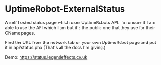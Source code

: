 # UptimeRobot-ExternalStatus
A self hosted status page which uses UptimeRobots API.
I'm unsure if I am able to use the API which I am but it's the public one that they use for their CName pages.

Find the URL from the network tab on your own UptimeRobot page and put it in api/status.php (That's all the docs I'm giving.)

Demo: https://status.legendeffects.co.uk
